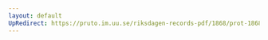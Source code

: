 ```yaml
---
layout: default
UpRedirect: https://pruto.im.uu.se/riksdagen-records-pdf/1868/prot-1868--fk--515/prot-1868--fk--515_023.pdf
---
```

